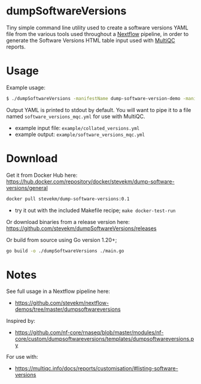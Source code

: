 # dumpSoftwareVersions

Tiny simple command line utility used to create a software versions YAML file from the various tools used throughout a [Nextflow](https://www.nextflow.io/) pipeline, in order to generate the Software Versions HTML table input used with [MultiQC](https://multiqc.info/) reports.

# Usage

Example usage:

```bash
$ ./dumpSoftwareVersions -manifestName dump-software-version-demo -manifestVersion 1.0 -nxfVersion 23.04.1 -processLabel CUSTOM_DUMPSOFTWAREVERSIONS example/collated_versions.yml
```

Output YAML is printed to stdout by default. You will want to pipe it to a file named `software_versions_mqc.yml` for use with MultiQC.

- example input file: `example/collated_versions.yml`
- example output: `example/software_versions_mqc.yml`

# Download

Get it from Docker Hub here: https://hub.docker.com/repository/docker/stevekm/dump-software-versions/general

```bash
docker pull stevekm/dump-software-versions:0.1
```

- try it out with the included Makefile recipe; `make docker-test-run`

Or download binaries from a release version here: https://github.com/stevekm/dumpSoftwareVersions/releases

Or build from source using Go version 1.20+;

```bash
go build -o ./dumpSoftwareVersions ./main.go
```

# Notes

See full usage in a Nextflow pipeline here:

- https://github.com/stevekm/nextflow-demos/tree/master/dumpsoftwareversions

Inspired by:

- https://github.com/nf-core/rnaseq/blob/master/modules/nf-core/custom/dumpsoftwareversions/templates/dumpsoftwareversions.py

For use with:

- https://multiqc.info/docs/reports/customisation/#listing-software-versions